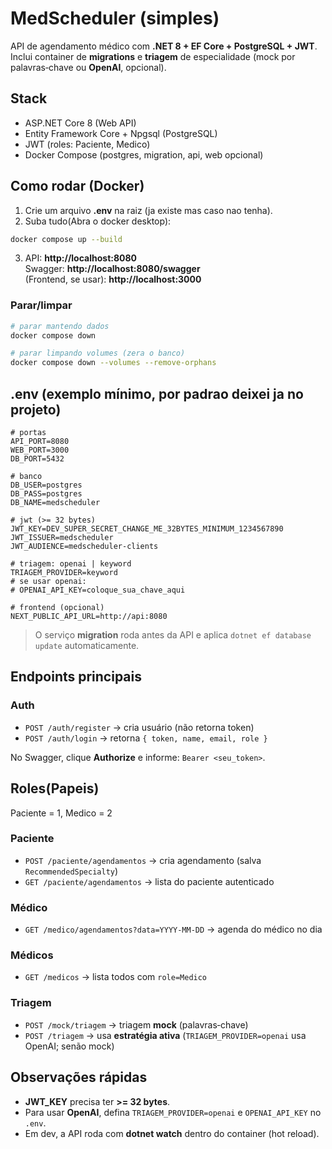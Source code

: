 # MedScheduler (simples)

API de agendamento médico com **.NET 8 + EF Core + PostgreSQL + JWT**. Inclui container de **migrations** e **triagem** de especialidade (mock por palavras‑chave ou **OpenAI**, opcional).

## Stack
- ASP.NET Core 8 (Web API)
- Entity Framework Core + Npgsql (PostgreSQL)
- JWT (roles: Paciente, Medico)
- Docker Compose (postgres, migration, api, web opcional)

## Como rodar (Docker)
1) Crie um arquivo **.env** na raiz (ja existe mas caso nao tenha).
2) Suba tudo(Abra o docker desktop):
```bash
docker compose up --build
```
3) API: **http://localhost:8080**  
   Swagger: **http://localhost:8080/swagger**  
   (Frontend, se usar): **http://localhost:3000**

### Parar/limpar
```bash
# parar mantendo dados
docker compose down

# parar limpando volumes (zera o banco)
docker compose down --volumes --remove-orphans
```

## .env (exemplo mínimo, por padrao deixei ja no projeto)
```env
# portas
API_PORT=8080
WEB_PORT=3000
DB_PORT=5432

# banco
DB_USER=postgres
DB_PASS=postgres
DB_NAME=medscheduler

# jwt (>= 32 bytes)
JWT_KEY=DEV_SUPER_SECRET_CHANGE_ME_32BYTES_MINIMUM_1234567890
JWT_ISSUER=medscheduler
JWT_AUDIENCE=medscheduler-clients

# triagem: openai | keyword
TRIAGEM_PROVIDER=keyword
# se usar openai:
# OPENAI_API_KEY=coloque_sua_chave_aqui

# frontend (opcional)
NEXT_PUBLIC_API_URL=http://api:8080
```

> O serviço **migration** roda antes da API e aplica `dotnet ef database update` automaticamente.

## Endpoints principais
### Auth
- `POST /auth/register` → cria usuário (não retorna token)
- `POST /auth/login` → retorna `{ token, name, email, role }`  

No Swagger, clique **Authorize** e informe: `Bearer <seu_token>`.

## Roles(Papeis)

<!-- Deixei numerico para ficar mais facil na hora de colocar no swagger -->

Paciente = 1,
Medico = 2

### Paciente
- `POST /paciente/agendamentos` → cria agendamento (salva `RecommendedSpecialty`)
- `GET /paciente/agendamentos` → lista do paciente autenticado

### Médico
- `GET /medico/agendamentos?data=YYYY-MM-DD` → agenda do médico no dia

### Médicos
- `GET /medicos` → lista todos com `role=Medico`

### Triagem
- `POST /mock/triagem` → triagem **mock** (palavras‑chave)
- `POST /triagem` → usa **estratégia ativa** (`TRIAGEM_PROVIDER=openai` usa OpenAI; senão mock)

## Observações rápidas
- **JWT_KEY** precisa ter **>= 32 bytes**.
- Para usar **OpenAI**, defina `TRIAGEM_PROVIDER=openai` e `OPENAI_API_KEY` no `.env`.
- Em dev, a API roda com **dotnet watch** dentro do container (hot reload).


